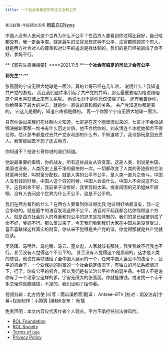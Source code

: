 ```yaml
---
title: 一个社会有稳定的司法才会有公平
---
```

`喜马拉雅-华盛顿DC农场` [轉載自GNews](https://gnews.org/zh-hans/1650191/)

中国人没有人去问这个世界为什么不公平？在西方人要看到你过得比我好，自己啥都没有，我一定会争取。就是最牛的法官发现这种不公平，法官都照顾这个穷人。就是西方社会对人的尊重和对公平的追求是找体制的。我们的是已经被驯成了命不好，爹妈不行。

**【郭先生直播摘要】****2021.11.5 ****一个社会有稳定的司法才会有公平**

**郭先生****:**

张高丽的宇宙无限大地球是一面沙。真的七哥已经在几年讲， 说明什么？我知道共产党的游戏。 而且我们这件事引起了共产党的共鸣，那么最重要咱为啥说跟咱这个喜币喜联储上来有关系呢。 他说七哥不是你光仅仅赚了钱， 还有我告诉你， 你给带来了最大的冲击，就是你一直说的真和假的关系。 共产党知道你那是真的， 它这儿是假的，知道它啥都是假的。 再一个你那个宇宙无限大地球一面沙。

只有你讲出来我们在体制内才知道。七哥是在这个圈里混出来的，七哥才不会信胡锦涛搬新家那一堆书有什么历史价值，他不会给你的。刘永清连个冰棍她都舍不得给你。估计那书都是过去共产党水利部的什么书，不知道啥了。我带那玩意回去丢人，我带那回去不扔了还占地方，

你知道不？他说七哥你说的我们知道。

他说最重要的事情，你的战友，所有这些战友从穷变富。这是人类，别说是中国，美国也没有，人类历史上最干净的最快的一次。一切都改变了人类的奇迹般的合法财富再分配，叫财富分配权。就是人类的公平不公平，是人类一直为之奋斗。中国人没有钱的时候，中国人这个穷的时候，中国人会说什么，中国人不会说这不公平。这我的命不好，我前辈子没修好，我爹我妈太笨。或者周围的兄弟姐妹不顺眼，没有人去问这个世界为什么不公平，这是不公平的。

我们在西方看到的什么？在西方人要看到你过得比我 他过得好啥都没有，我一定会争取的。就是最牛的法官发现这种不公平，法官对不起我都会给你照顾这个穷人，就是西方社会对人的尊重和对公平的追求是找体制的。我们的是已经被驯成了命不好，爹妈不行。那么反过来了，今天我们看到我们大家在中国从来没享受过，喜币喜联储这样真实的财富。你从来不觉得是共产党的错，你觉得那就是共产党就应该。

吴晓晖、马明哲、马化腾、马云、董文彪，人家就该有那钱，我爹我娘不行我也不行。甚至没有人觉得这个不公平的。 甚至没有人觉得这个是黑暗的，这才是人类的悲哀。他说在喜联储给了全中国人展示的一个，任何中国人当公平的法治下，公平的机会下，一个受保护的财富的一个社会稳定情况下，有独立的司法系统情况下，行了。你有公平的机会，所以我们是有法治公平社会的诞生品。中国人不是说你有了一个温家宝这样的爹，宇宙无限大的张高丽。你就能赚钱，或者找一个认干爹总理你就能赚钱，不是的，我们证明了给你看。

视频剪辑：北方信使 |听写：雨山溪桥客|翻译： Antsee-GTV |校对：烟波浩淼|字幕+视频制作：小腾腾 |编辑&发布： 断播

 

免责声明：本文内容仅代表作者个人观点，平台不承担任何法律风险。

- [ROL Foundation](https://rolfoundation.org/)
- [ROL Society](https://rolsociety.org/)
- [Terms of use](https://gnews.org/terms-of-use-3/)
- [Privacy Policy](https://gnews.org/privacy-policy/)
